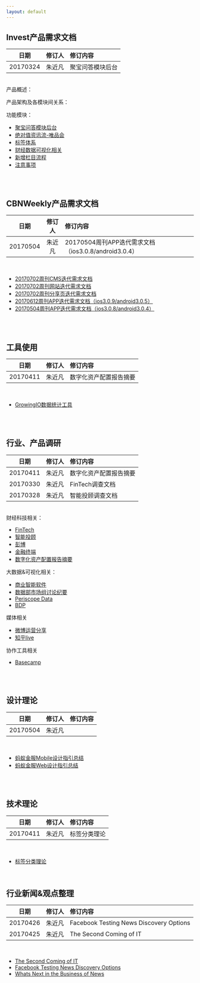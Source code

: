 ```yaml
---
layout: default
---
```


## Invest产品需求文档

| 日期 | 修订人 | 修订内容 |
|:---:| :-----------: | :----------- |
| 20170324 | 朱近凡 | 聚宝问答模块后台 |  

&emsp;&emsp;  
产品概述：

产品架构及各模块间关系：

功能模块：
* [聚宝问答模块后台](documents/prd_invest_jubaoqa)
* [绝对值资讯流-唯品会](documents/prd_invest_absovalue_vipshop)
* [标签体系](documents/prd_invest_tagging_system)
* [财经数据可视化相关](documents/prd_invest_datav)
* [新增栏目流程](documents/prd_invest_add_columns)
* [注意事项](documents/prd_invest_notice)

&emsp;&emsp;  
&emsp;&emsp;  

## CBNWeekly产品需求文档

| 日期 | 修订人 | 修订内容 |
|:---:| :-----------: | :----------- |
| 20170504 | 朱近凡 | 20170504周刊APP迭代需求文档（ios3.0.8/android3.0.4） |  

&emsp;&emsp;  

* [20170702周刊CMS迭代需求文档](documents/prd_weekly_cms_iteration_20170702)
* [20170702周刊网站迭代需求文档](documents/prd_weekly_site_iteration_20170702)
* [20170702周刊分享页迭代需求文档](documents/prd_weekly_share_iteration_20170702)
* [20170612周刊APP迭代需求文档（ios3.0.9/android3.0.5）](documents/prd_weekly_app_iteration_20170612)
* [20170504周刊APP迭代需求文档（ios3.0.8/android3.0.4）](documents/prd_weekly_app_iteration_20170504)


&emsp;&emsp;  
&emsp;&emsp;

## 工具使用

| 日期 | 修订人 | 修订内容 |
|:---:| :-----------: | :----------- |
| 20170411 | 朱近凡 | 数字化资产配置报告摘要 |

&emsp;&emsp;
* [GrowingIO数据统计工具](documents/tool_usage_growingio)

&emsp;&emsp;  
&emsp;&emsp;

## 行业、产品调研

| 日期 | 修订人 | 修订内容 |
|:---:| :-----------: | :----------- |
| 20170411 | 朱近凡 | 数字化资产配置报告摘要 |
| 20170330 | 朱近凡 | FinTech调查文档|  
| 20170328 | 朱近凡 | 智能投顾调查文档|  

&emsp;&emsp;  
财经科技相关：
* [FinTech](documents/industry_analysis_fintech)
* [智能投顾](documents/industry_analysis_dsa)
* [彭博](documents/industry_analysis_bloomberg)
* [金融终端](documents/industry_analysis_terminal)
* [数字化资产配置报告摘要](documents/industry_analysis_digital_asset_alloc_repo)

大数据&可视化相关：
* [商业智能软件](documents/industry_analysis_bi_tools)
* [数据部市场组讨论纪要](documents/discussion_data_analysis_marketing)
* [Periscope Data](documents/industry_analysis_periscope_data)
* [BDP](documents/industry_analysis_bdp)

媒体相关
* [微博运营分享](documents/sharing_weibo_operation)
* [知乎live](documents/product_analysis_zhihu_live)

协作工具相关
* [Basecamp](documents/product_analysis_basecamp)

&emsp;&emsp;  
&emsp;&emsp;  

## 设计理论

| 日期 | 修订人 | 修订内容 |
|:---:| :-----------: | :----------- |
| 20170504 | 朱近凡 | |

&emsp;&emsp;  
* [蚂蚁金服Mobile设计指引总结](documents/design_analysis_antdesign_mobile)
* [蚂蚁金服Web设计指引总结](documents/design_analysis_antdesign_web)


&emsp;&emsp;  
&emsp;&emsp;

## 技术理论

| 日期 | 修订人 | 修订内容 |
|:---:| :-----------: | :----------- |
| 20170411 | 朱近凡 | 标签分类理论 |

&emsp;&emsp;  
* [标签分类理论](documents/theory_analysis_tags_classification)

&emsp;&emsp;
&emsp;&emsp;

## 行业新闻&观点整理

| 日期 | 修订人 | 修订内容 |
|:---:| :-----------: | :----------- |
| 20170426 | 朱近凡 | Facebook Testing News Discovery Options |
| 20170425 | 朱近凡 | The Second Coming of IT |

&emsp;&emsp;
&emsp;&emsp;

* [The Second Coming of IT](documents/news_the_second_coming_of_it)
* [Facebook Testing News Discovery Options](documents/news_facebook_testing_news_discovery)
* [Whats Next in the Business of News](documents/news_whats_next_in_the_business_of_news.md)
